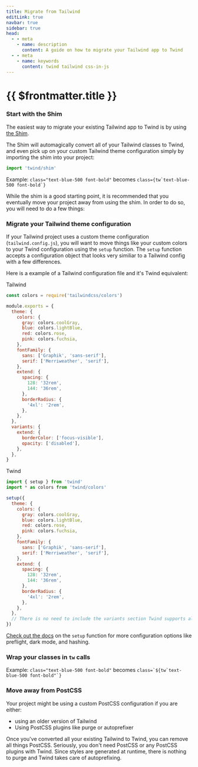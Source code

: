 ```yaml
---
title: Migrate from Tailwind
editLink: true
navbar: true
sidebar: true
head:
  - - meta
    - name: description
      content: A guide on how to migrate your Tailwind app to Twind
  - - meta
    - name: keywords
      content: twind tailwind css-in-js
---
```


# {{ $frontmatter.title }}

### Start with the Shim

The easiest way to migrate your existing Tailwind app to Twind is by using [the Shim](#link-to-shim).

The Shim will automagically convert all of your Tailwind classes to Twind, and even pick up on your custom Tailwind theme configuration simply by importing the shim into your project:

```js
import 'twind/shim'
```

Example: `class="text-blue-500 font-bold"` becomes `` class={tw`text-blue-500 font-bold`} ``

While the shim is a good starting point, it is recommended that you eventually move your project away from using the shim. In order to do so, you will need to do a few things:

### Migrate your Tailwind theme configuration

If your Tailwind project uses a custom theme configuration (`tailwind.config.js`), you will want to move things like your custom colors to your Twind configuration using the `setup` function. The `setup` function accepts a configuration object that looks very similiar to a Tailwind config with a few differences.

Here is a example of a Tailwind configuration file and it's Twind equivalent:

Tailwind

```js
const colors = require('tailwindcss/colors')

module.exports = {
  theme: {
    colors: {
      gray: colors.coolGray,
      blue: colors.lightBlue,
      red: colors.rose,
      pink: colors.fuchsia,
    },
    fontFamily: {
      sans: ['Graphik', 'sans-serif'],
      serif: ['Merriweather', 'serif'],
    },
    extend: {
      spacing: {
        128: '32rem',
        144: '36rem',
      },
      borderRadius: {
        '4xl': '2rem',
      },
    },
  },
  variants: {
    extend: {
      borderColor: ['focus-visible'],
      opacity: ['disabled'],
    },
  },
}
```

Twind

```js
import { setup } from 'twind'
import * as colors from 'twind/colors'

setup({
  theme: {
    colors: {
      gray: colors.coolGray,
      blue: colors.lightBlue,
      red: colors.rose,
      pink: colors.fuchsia,
    },
    fontFamily: {
      sans: ['Graphik', 'sans-serif'],
      serif: ['Merriweather', 'serif'],
    },
    extend: {
      spacing: {
        128: '32rem',
        144: '36rem',
      },
      borderRadius: {
        '4xl': '2rem',
      },
    },
  },
  // There is no need to include the variants section Twind supports all variants plus more with no additional configuration required
})
```

[Check out the docs](https://twind.dev/handbook/configuration.html) on the `setup` function for more configuration options like preflight, dark mode, and hashing.

### Wrap your classes in `tw` calls

Example: `class="text-blue-500 font-bold"` becomes `` class=`${tw`text-blue-500 font-bold"`} ``

### Move away from PostCSS

Your project might be using a custom PostCSS configuration if you are either:

- using an older version of Tailwind
- Using PostCSS plugins like purge or autoprefixer

Once you've converted all your existing Tailwind to Twind, you can remove all things PostCSS. Seriously, you don't need PostCSS or any PostCSS plugins with Twind. Since styles are generated at runtime, there is nothing to purge and Twind takes care of autoprefixing.
